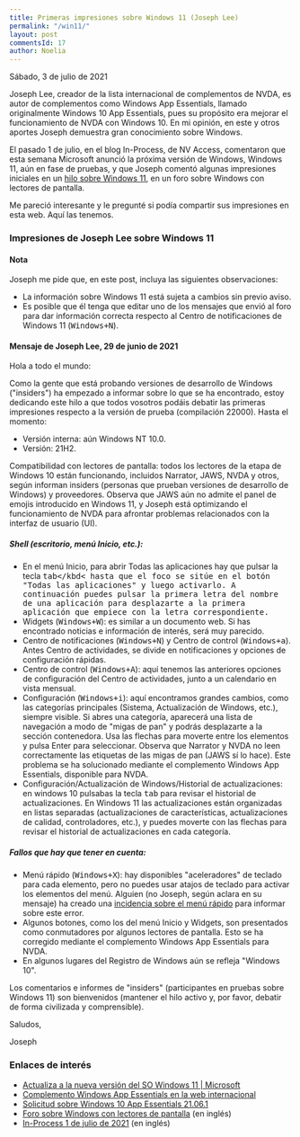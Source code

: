 ```yaml
---
title: Primeras impresiones sobre Windows 11 (Joseph Lee)
permalink: "/win11/"
layout: post
commentsId: 17
author: Noelia
---
```


<footer>Sábado, 3 de julio de 2021</footer>

Joseph Lee, creador de la lista internacional de complementos de NVDA, es autor de complementos como Windows App Essentials, llamado originalmente Windows 10 App Essentials, pues su propósito era mejorar el funcionamiento de NVDA con Windows 10. En mi opinión, en este y otros aportes Joseph demuestra gran conocimiento sobre Windows.

El pasado 1 de julio, en el blog In-Process, de NV Access, comentaron que esta semana Microsoft anunció la próxima versión de Windows, Windows 11, aún en fase de pruebas, y que Joseph comentó algunas impresiones iniciales en un [hilo sobre Windows 11](https://win10.groups.io/g/win10/topic/windows_11_thread_first/83857955?p=,,,20,0,0,0::recentpostdate%2Fsticky,,,20,2,0,83857955), en un foro sobre Windows con lectores de pantalla.

Me pareció interesante y le pregunté si podía compartir sus impresiones en esta web. Aquí las tenemos.

### Impresiones de Joseph Lee sobre Windows 11

#### Nota

Joseph me pide que, en este post, incluya las siguientes observaciones:

- La información sobre Windows 11 está sujeta a cambios sin previo aviso.
- Es posible que él tenga que editar uno de los mensajes que envió al foro para dar información correcta respecto al Centro de notificaciones de Windows 11 (<kbd>Windows+N</kbd>).

#### Mensaje de Joseph Lee, 29 de junio de 2021

Hola a todo el mundo:

Como la gente que está probando versiones de desarrollo de Windows ("insiders") ha empezado a informar sobre lo que se ha encontrado, estoy dedicando este hilo a que todos vosotros podáis debatir las primeras impresiones respecto a la versión de prueba (compilación 22000). Hasta el momento:

- Versión interna: aún Windows NT 10.0.
- Versión: 21H2.

Compatibilidad con lectores de pantalla: todos los lectores de la etapa de Windows 10 están funcionando, incluidos Narrator, JAWS, NVDA y otros, según informan insiders (personas que prueban versiones de desarrollo de Windows) y proveedores. Observa que JAWS aún no admite el panel de emojis introducido en Windows 11, y Joseph está optimizando el funcionamiento de NVDA para afrontar problemas relacionados con la interfaz de usuario (UI).

##### Shell (escritorio, menú Inicio, etc.):

- En el menú Inicio, para abrir Todas las aplicaciones hay que pulsar la tecla <kbd>tab</kbd< hasta que el foco se sitúe en el botón "Todas las aplicaciones" y luego activarlo. A continuación puedes pulsar la primera letra del nombre de una aplicación para desplazarte a la primera aplicación que empiece con la letra correspondiente.
- Widgets (<kbd>Windows+W</kbd>): es similar a un documento web. Si has encontrado noticias e información de interés, será muy parecido.
- Centro de notificaciones (<kbd>Windows+N</kbd>) y Centro de control (<kbd>Windows+a</kbd>). Antes Centro de actividades, se divide en notificaciones y opciones de configuración rápidas.
- Centro de control (<kbd>Windows+A</kbd>): aquí tenemos las anteriores opciones de configuración del Centro de actividades, junto a un calendario en vista mensual.
- Configuración (<kbd>Windows+i</kbd>): aquí encontramos grandes cambios, como las categorías principales (Sistema, Actualización de Windows, etc.), siempre visible. Si abres una categoría, aparecerá una lista de navegación a modo de "migas de pan" y podrás desplazarte a la sección contenedora. Usa las flechas para moverte entre los elementos y pulsa Enter para seleccionar. Observa que Narrator y NVDA no leen correctamente las etiquetas de las migas de pan (JAWS sí lo hace). Este problema se ha solucionado mediante el complemento Windows App Essentials, disponible para NVDA.
- Configuración/Actualización de Windows/Historial de actualizaciones: en windows 10 pulsabas la tecla <kbd>tab</kbd> para revisar el historial de actualizaciones. En Windows 11 las actualizaciones están organizadas en listas separadas (actualizaciones de características, actualizaciones de calidad, controladores, etc.), y puedes moverte con las flechas para revisar el historial de actualizaciones en cada categoría.

##### Fallos que hay que tener en cuenta:

- Menú rápido (<kbd>Windows+X</kbd>): hay disponibles "aceleradores" de teclado para cada elemento, pero no puedes usar atajos de teclado para activar los elementos del menú. Alguien (no Joseph, según aclara en su mensaje) ha creado una [incidencia sobre el menú rápido](https://aka.ms/AAd1n8c) para informar sobre este error.
- Algunos botones, como los del menú Inicio y Widgets, son presentados como conmutadores por algunos lectores de pantalla. Esto se ha corregido mediante el complemento Windows App Essentials para NVDA.
- En algunos lugares del Registro de Windows aún se refleja "Windows 10".

Los comentarios e informes de "insiders" (participantes en pruebas sobre Windows 11) son bienvenidos (mantener el hilo activo y, por favor, debatir de forma civilizada y comprensible).

Saludos,

Joseph

### Enlaces de interés

- [Actualiza a la nueva versión del SO Windows 11 | Microsoft](https://www.microsoft.com/es-es/windows/windows-11)
- [Complemento Windows App Essentials en la web internacional](https://addons.nvda-project.org/addons/wintenApps)
- [Solicitud sobre Windows 10 App Essentials 21.06.1](https://github.com/nvaccess/addonFiles/pull/113)
- [Foro sobre Windows con lectores de pantalla](https://win10.groups.io/g/win10) (en inglés)
- [In-Process 1 de julio de 2021](https://www.nvaccess.org/post/in-process-1st-july-2021/) (en inglés)


